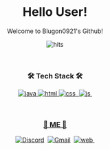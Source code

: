 <p align="center">
<!--   <img width="120px" src="/mooooooon_round.png" align="center" alt="namnyang" /> -->
  <h1 align="center">Hello User!</h2>
  <p align="center">Welcome to Blugon0921's Github!</p>
</p>

<p align="center">
  <img src="https://hits.seeyoufarm.com/api/count/incr/badge.svg?url=https%3A%2F%2Fgithub.com%2Fnamnyang&count_bg=%230A95FF&title_bg=%23555555&icon=github.svg&icon_color=%23E7E7E7&title=Hits&edge_flat=false" alt="hits"/>
</p>

<br>

<h3 align="center">🛠 Tech Stack 🛠</h3>

<p align="center">
  <a href="https://ko.wikipedia.org/wiki/%EC%9E%90%EB%B0%94_(%ED%94%84%EB%A1%9C%EA%B7%B8%EB%9E%98%EB%B0%8D_%EC%96%B8%EC%96%B4)"><img src="https://img.shields.io/badge/Java-007396?style=flat-square&logoColor=white&logo=Java" alt="java"/>
  <a href="https://ko.wikipedia.org/wiki/HTML/"><img src="https://img.shields.io/badge/HTML-E34F26?style=flat-square&logoColor=white&logo=HTML5" alt="html"/>
  <img src="https://img.shields.io/badge/CSS-1572B6?style=flat-square&logoColor=white&logo=CSS3" alt="css"/>&nbsp;
  <img src="https://img.shields.io/badge/JS-F7DF1E?style=flat-square&logoColor=white&logo=JavaScript" alt="js"/>&nbsp;
</p>

<br>

<h3 align="center"> 🎉 ME 🎉 </h3>

<p align="center">
  <a href="https://discord.com/users/602076166999769099"><img src="https://img.shields.io/badge/Discord-7289DA?style=for-the-badge&logoColor=white&logo=Discord" alt="Discord"/></a>&nbsp;
  <a href="mailto:blugon0921@gmail.com"><img src="https://img.shields.io/badge/Gmail-EA4335?style=for-the-badge&logoColor=white&logo=Gmail" alt="Gmail"/></a>&nbsp;
  <a href="https://blugon0921.tk"><img src="https://img.shields.io/badge/Web-4285F4?style=for-the-badge&logoColor=white&logo=Google-Chrome" alt="web"/>&nbsp;
</p>
